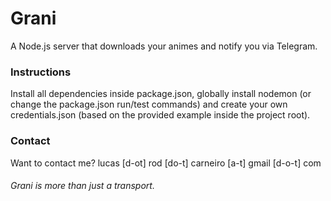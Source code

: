 # Grani

A Node.js server that downloads your animes and notify you via Telegram.

### Instructions

Install all dependencies inside package.json, globally install nodemon (or change the package.json run/test commands) and create your own credentials.json (based on the provided example inside the project root).

### Contact

Want to contact me? lucas [d-ot] rod [do-t] carneiro [a-t] gmail [d-o-t] com

###### Grani is more than just a transport.
